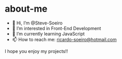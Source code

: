 # about-me

- 👋 Hi, I’m @Steve-Soeiro
- 👀 I’m interested in Front-End Development
- 🌱 I’m currently learning JavaScript
- 📫 How to reach me: ricardo-soeiro@hotmail.com

I hope you enjoy my projects!!
